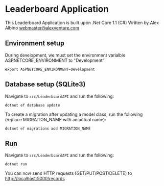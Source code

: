 # Leaderboard Application

This Leaderboard Application is built upon .Net Core 1.1 (C#)
Written by Alex Albino <webmaster@alexventure.com>


## Environment setup

During development, we must set the environment varialble ASPNETCORE_ENVIRONMENT to "Development"

```
export ASPNETCORE_ENVIRONMENT=Development
```

## Database setup (SQLite3)

Navigate to `src/LeaderboardAPI` and run the following:

```
dotnet ef database update
```

To create a migration after updating a model class, run the following (replace MIGRATION_NAME with an actual name):

```
dotnet ef migrations add MIGRATION_NAME
```

## Run 

Navigate to `src/LeaderboardAPI` and run the following:

```
dotnet run
``` 

You can now send HTTP requests (GET/PUT/POST/DELETE) to [http://localhost:5000/records](http://localhost:5000/records)